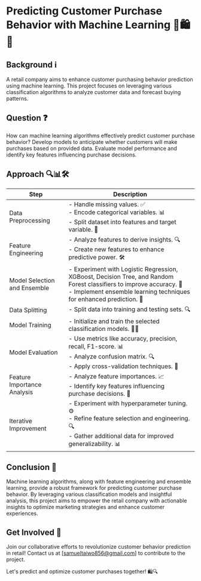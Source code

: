# Predicting Customer Purchase Behavior with Machine Learning 💼🛍️🤖

## Background ℹ️
A retail company aims to enhance customer purchasing behavior prediction using machine learning. This project focuses on leveraging various classification algorithms to analyze customer data and forecast buying patterns.

## Question ❓
How can machine learning algorithms effectively predict customer purchase behavior? Develop models to anticipate whether customers will make purchases based on provided data. Evaluate model performance and identify key features influencing purchase decisions.

## Approach 🔍📊🛠️

| Step                         | Description                                                                                                              |
|------------------------------|--------------------------------------------------------------------------------------------------------------------------|
| Data Preprocessing           | - Handle missing values. ✅<br>- Encode categorical variables. 📊<br>- Split dataset into features and target variable. 🔀 |
| Feature Engineering          | - Analyze features to derive insights. 🔍<br>- Create new features to enhance predictive power. 🛠️                        |
| Model Selection and Ensemble | - Experiment with Logistic Regression, XGBoost, Decision Tree, and Random Forest classifiers to improve accuracy. 🚀<br>- Implement ensemble learning techniques for enhanced prediction. 🔄 |
| Data Splitting               | - Split data into training and testing sets. 🔍                                                                         |
| Model Training               | - Initialize and train the selected classification models. 🏋️‍♂️                                                        |
| Model Evaluation             | - Use metrics like accuracy, precision, recall, F1-score. 📊<br>- Analyze confusion matrix. 🔍<br>- Apply cross-validation techniques. 🔁 |
| Feature Importance Analysis  | - Analyze feature importances. 📈<br>- Identify key features influencing purchase decisions. 🔑                             |
| Iterative Improvement        | - Experiment with hyperparameter tuning. ⚙️<br>- Refine feature selection and engineering. 🔍<br>- Gather additional data for improved generalizability. 📊 |

## Conclusion 🎯
Machine learning algorithms, along with feature engineering and ensemble learning, provide a robust framework for predicting customer purchase behavior. By leveraging various classification models and insightful analysis, this project aims to empower the retail company with actionable insights to optimize marketing strategies and enhance customer experiences.

## Get Involved 🚀
Join our collaborative efforts to revolutionize customer behavior prediction in retail! Contact us at [samueltaiwo856@gmail.com] to contribute to the project.

Let's predict and optimize customer purchases together! 🛍️🔍

